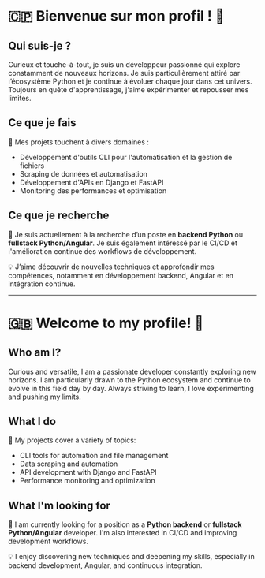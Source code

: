 
# 🇨🇵 Bienvenue sur mon profil ! 👋

## Qui suis-je ?

Curieux et touche-à-tout, je suis un développeur passionné qui explore constamment de nouveaux horizons. Je suis particulièrement attiré par l’écosystème Python et je continue à évoluer chaque jour dans cet univers. Toujours en quête d'apprentissage, j'aime expérimenter et repousser mes limites.

## Ce que je fais

🚀 Mes projets touchent à divers domaines :
- Développement d'outils CLI pour l'automatisation et la gestion de fichiers
- Scraping de données et automatisation
- Développement d'APIs en Django et FastAPI
- Monitoring des performances et optimisation

## Ce que je recherche

🎯 Je suis actuellement à la recherche d’un poste en **backend Python** ou **fullstack Python/Angular**. Je suis également intéressé par le CI/CD et l'amélioration continue des workflows de développement.

💡 J’aime découvrir de nouvelles techniques et approfondir mes compétences, notamment en développement backend, Angular et en intégration continue.

---

# 🇬🇧 Welcome to my profile! 👋

## Who am I?

Curious and versatile, I am a passionate developer constantly exploring new horizons. I am particularly drawn to the Python ecosystem and continue to evolve in this field day by day. Always striving to learn, I love experimenting and pushing my limits.

## What I do

🚀 My projects cover a variety of topics:
- CLI tools for automation and file management
- Data scraping and automation
- API development with Django and FastAPI
- Performance monitoring and optimization

## What I'm looking for

🎯 I am currently looking for a position as a **Python backend** or **fullstack Python/Angular** developer. I'm also interested in CI/CD and improving development workflows.

💡 I enjoy discovering new techniques and deepening my skills, especially in backend development, Angular, and continuous integration.
